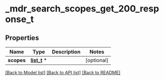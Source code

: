 # _mdr_search_scopes_get_200_response_t

## Properties
Name | Type | Description | Notes
------------ | ------------- | ------------- | -------------
**scopes** | [**list_t**](default_search_scopes.md) \* |  | [optional] 

[[Back to Model list]](../README.md#documentation-for-models) [[Back to API list]](../README.md#documentation-for-api-endpoints) [[Back to README]](../README.md)


